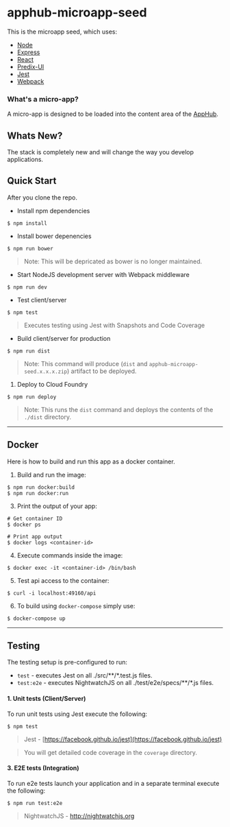 # apphub-microapp-seed

This is the microapp seed, which uses:

- [Node](https://nodejs.org)
- [Express](http://expressjs.com)
- [React](https://reactjs.org)
- [Predix-UI](https://jonniespratley.github.io/predix-ui)
- [Jest](https://facebook.github.io/jest)
- [Webpack](http://webpack.js.org)

### What's a micro-app?

A micro-app is designed to be loaded into the content area of the [AppHub](https://www.predix.io/services/service.html?id=2472).


## Whats New?

The stack is completely new and will change the way you develop applications.

## Quick Start

After you clone the repo.

- Install npm dependencies
  
```
$ npm install
```

- Install bower depenencies

```
$ npm run bower
```

> Note: This will be depricated as bower is no longer maintained.

- Start NodeJS development server with Webpack middleware

```
$ npm run dev
```
  
- Test client/server

```
$ npm test
```

> Executes testing using Jest with Snapshots and Code Coverage

- Build client/server for production

```
$ npm run dist
```

> Note: This command will produce (`dist` and `apphub-microapp-seed.x.x.x.zip`) artifact to be deployed.

1. Deploy to Cloud Foundry

  ```
  $ npm run deploy
  ```

> Note: This runs the `dist` command and deploys the contents of the `./dist` directory.


---


## Docker

Here is how to build and run this app as a docker container.

1. Build and run the image:

```
$ npm run docker:build
$ npm run docker:run
```

3. Print the output of your app:

```
# Get container ID
$ docker ps

# Print app output
$ docker logs <container-id>
```

4. Execute commands inside the image:

```
$ docker exec -it <container-id> /bin/bash
```

5. Test api access to the container:

```
$ curl -i localhost:49160/api
```

6. To build using `docker-compose` simply use:

```
$ docker-compose up
```

---


## Testing

The testing setup is pre-configured to run:

- `test` - executes Jest on all ./src/**/*.test.js files.
- `test:e2e` - executes NightwatchJS on all ./test/e2e/specs/**/*.js files.

#### 1. Unit tests (Client/Server)

To run unit tests using Jest execute the following:

```
$ npm test
```

> Jest - [https://facebook.github.io/jest](https://facebook.github.io/jest)

> You will get detailed code coverage in the `coverage` directory.

#### 3. E2E tests (Integration)

To run e2e tests launch your application and in a separate terminal execute the following:

```
$ npm run test:e2e
```

> NightwatchJS - http://nightwatchjs.org

